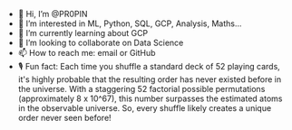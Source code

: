 - 👋 Hi, I’m @PR0PIN
- 👀 I’m interested in ML, Python, SQL, GCP, Analysis, Maths...
- 🌱 I’m currently learning about GCP
- 💞️ I’m looking to collaborate on Data Science
- 📫 How to reach me: email or GitHub
- 🎙️ Fun fact:
  Each time you shuffle a standard deck of 52 playing cards, it's highly probable that the resulting order has never existed before in the universe.
  With a staggering 52 factorial possible permutations (approximately 8 x 10^67), this number surpasses the estimated atoms in the observable universe.
  So, every shuffle likely creates a unique order never seen before!

<!---
PR0PIN/PR0PIN is a ✨ special ✨ repository because its `README.md` (this file) appears on your GitHub profile.
You can click the Preview link to take a look at your changes.
--->
